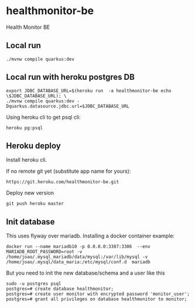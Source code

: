 # healthmonitor-be
Health Monitor BE

## Local run
```
./mvnw compile quarkus:dev
```

## Local run with heroku postgres DB
```
export JDBC_DATABASE_URL=$(heroku run  -a healthmonitor-be echo \$JDBC_DATABASE_URL); \
./mvnw compile quarkus:dev -Dquarkus.datasource.jdbc.url=$JDBC_DATABASE_URL
```

Using heroku cli to get psql cli:
```
heroku pg:psql
```

## Heroku deploy

Install heroku cli.

If no remote git yet (substitute app name for yours):
```
https://git.heroku.com/healthmonitor-be.git
```

Deploy new version
```
git push heroku master
```

## Init database

This uses flyway over mariadb.
Installing a docker container example:
```
docker run --name mariadb10 -p 0.0.0.0:3307:3306  --env MARIADB_ROOT_PASSWORD=root -v /home/joao/.mysql_mariadb/data/mysql:/var/lib/mysql -v /home/joao/.mysql/data_maria:/etc/mysql/conf.d  mariadb
```

But you need to init the new database/schema and a user like this
```
sudo -u postgres psql
postgres=# create database healthmonitor;
postgres=# create user monitor with encrypted password 'monitor_user';
postgres=# grant all privileges on database healthmonitor to monitor;
```